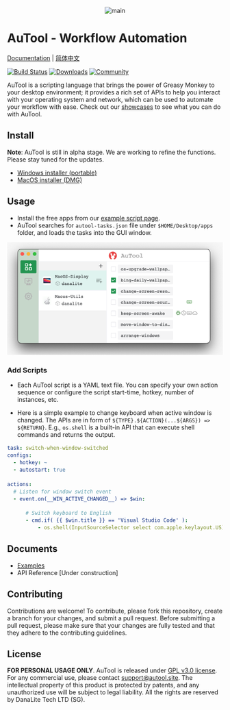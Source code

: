 <p align="center">
  <img src="./imgs/banner.png" height="90" title="main">
</p>

AuTool - Workflow Automation
==============================================
[Documentation](https://danalite.github.io/autool/) | [简体中文](docs/README-zh.md)

[![Build Status](https://img.shields.io/github/actions/workflow/status/danalite/autool/main.yaml?style=for-the-badge)](https://github.com/danalite/autool/actions)
[![Downloads](https://img.shields.io/github/downloads/danalite/autool/total?style=for-the-badge&logo=github)](https://github.com/danalite/autool/releases)
[![Community](https://img.shields.io/badge/Community-5865F2?style=for-the-badge&logo=discord&logoColor=white)](https://discord.gg/P3t2SvQaZp)

AuTool is a scripting language that brings the power of Greasy Monkey to your desktop environment; it provides a rich set of APIs to help you interact with your operating system and network, which can be used to automate your workflow with ease. Check out our [showcases](#showcases) to see what you can do with AuTool.

## Install
**Note**: AuTool is still in alpha stage. We are working to refine the functions. Please stay tuned for the updates.
- [Windows installer (portable)](https://github.com/danalite/autool/releases/tag/v0.01)
- [MacOS installer (DMG)](https://github.com/danalite/autool/releases/tag/v0.01)

## Usage
- Install the free apps from our [example script page](https://danalite.github.io/autool/docs/basics/apps-macos-display/).
- AuTool searches for `autool-tasks.json` file under `$HOME/Desktop/apps` folder, and loads the tasks into the GUI window.

<p align="center">
  <img src="imgs/demo-loaded-apps.png" width="600" title="autool">
</p>

### Add Scripts
- Each AuTool script is a YAML text file. You can specify your own action sequence or configure the script start-time, hotkey, number of instances, etc.

- Here is a simple example to change keyboard when active window is changed. The APIs are in form of `${TYPE}.${ACTION}(...${ARGS}) => ${RETURN}`. E.g., `os.shell` is a built-in API that can execute shell commands and returns the output.

```yaml
task: switch-when-window-switched
configs:
  - hotkey: ~
  - autostart: true

actions:
  # Listen for window switch event
  - event.on(__WIN_ACTIVE_CHANGED__) => $win:

      # Switch keyboard to English 
      - cmd.if( {{ $win.title }} == 'Visual Studio Code' ):
          - os.shell(InputSourceSelector select com.apple.keylayout.US)
```

## Documents
- [Examples](https://danalite.github.io/autool/docs/basics/apps-macos-display)
- API Reference [Under construction]


## Contributing
Contributions are welcome! To contribute, please fork this repository, create a branch for your changes, and submit a pull request. Before submitting a pull request, please make sure that your changes are fully tested and that they adhere to the contributing guidelines.

## License
**FOR PERSONAL USAGE ONLY**. AuTool is released under [GPL v3.0 license](LICENSE). For any commercial use, please contact support@autool.site. The intellectual property of this product is protected by patents, and any unauthorized use will be subject to legal liability. All the rights are reserved by DanaLite Tech LTD (SG).